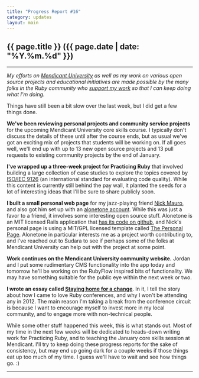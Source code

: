 ```yaml
---
title: "Progress Report #16"
category: updates
layout: main
---
```


## {{ page.title }} ({{ page.date | date: "%Y.%m.%d" }})

<hr/>

_My efforts on [Mendicant University](http://university.rubymendicant.com) as well as my work on various open source projects and educational initiatives are made possible by the many folks in the Ruby community who [support my work](/support.html) so that I can keep doing what I'm doing._

Things have still been a bit slow over the last week, but I did get a few things done. 

**We've been reviewing personal projects and community service projects** for the upcoming Mendicant University core skills course. I typically don't discuss the details of these until after the course ends, but as usual we've got an exciting mix of projects that students will be working on. If all goes well, we'll end up with up to 13 new open source projects and 13 pull requests to existing community projects by the end of January.

**I've wrapped up a three-week project for Practicing Ruby** that involved building a large collection of case studies to explore the topics covered by [ISO/IEC 9126](http://en.wikipedia.org/wiki/ISO/IEC_9126) (an international standard for evaluating code quality). While this content is currently still behind the pay wall, it planted the seeds for a lot of interesting ideas that I'll be sure to share publicly soon.

**I built a small personal web page** for my jazz-playing friend [Nick Mauro](http://nickmauro.com/), and also got him set up with an [alonetone account](http://alonetone.com/nhmjazz/bio). While this was just a favor to a friend, it involves some interesting open source stuff. Alonetone is an MIT licensed Rails application that [has its code on github](https://github.com/sudara/alonetone), and Nick's personal page is using a MIT/GPL licensed template called [The Personal Page](https://github.com/weightshift/The-Personal-Page). Alonetone in particular interests me as a project worth contributing to, and I've reached out to Sudara to see if perhaps some of the folks at Mendicant University can help out with the project at some point.

**Work continues on the Mendicant University community website.** Jordan and I put some rudimentary CMS functionality into the app today and tomorrow he'll be working on the RubyFlow inspired bits of functionality. We may have something suitable for the public eye within the next week or two.

**I wrote an essay called [Staying home for a change](http://majesticseacreature.com/essays/2012/01/04/staying-home.html)**. In it, I tell the story about how I came to love Ruby conferences, and why I won't be attending any in 2012. The main reason I'm taking a break from the conference circuit is because I want to encourage myself to invest more in my local community, and to engage more with non-technical people.

While some other stuff happened this week, this is what stands out. Most of my time in the next few weeks will be dedicated to heads-down writing work for Practicing Ruby, and to teaching the January core skills session at Mendicant. I'll try to keep doing these progress reports for the sake of consistency, but may end up going dark for a couple weeks if those things eat up too much of my time. I guess we'll have to wait and see how things go. :) 
<hr/>
